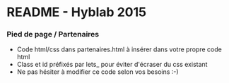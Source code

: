 # README - Hyblab 2015 #


### Pied de page / Partenaires ###

* Code html/css dans partenaires.html à insérer dans votre propre code html
* Class et id préfixés par lets_ pour éviter d'écraser du css existant
* Ne pas hésiter à modifier ce code selon vos besoins :-)